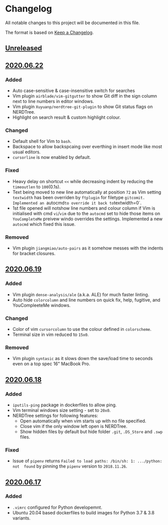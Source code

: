 # Changelog
All notable changes to this project will be documented in this file.

The format is based on [Keep a Changelog](https://keepachangelog.com/en/1.0.0/).

## [Unreleased]

## [2020.06.22]
### Added
- Auto case-sensitive & case-insensitive switch for searches
- Vim plugin `airblade/vim-gitgutter` to show Git diff in the sign column next
to line numbers in editor windows.
- Vim plugin `Xuyuanp/nerdtree-git-plugin` to show Git status flags on NERDTree.
- Highlight on search result & custom highlight colour.

### Changed
- Default shell for Vim to `bash`.
- Backspace to allow backspcaing over everthing in insert mode like most usual
editors.
- `cursorline` is now enabled by default.

### Fixed
- Heavy delay on shortcut `<<` while decreasing indent by reducing the
`timeoutlen` to `100`(0.1s).
- Text being moved to new line automatically at position `72` as Vim setting
`textwidth` has been overriden by `ftplugin` for filetype `gitcomit.
Implemented an `autocmd` to override it back to `textwidth=0`.
- 1st file opened will notshow line numbers and colour column if Vim is
initialised with cmd `vi`/`vim` due to the `autocmd` set to hide those items
on `YouCompleteMe` preivew windo overrides the settings. Implemented a new
`autocmd` which fixed this issue.

### Removed
- Vim plugin `jiangmiao/auto-pairs` as it somehow messes with the indents for
bracket closures.

## [2020.06.19]
### Added
- Vim plugin `dense-analysis/ale` (a.k.a. ALE) for much faster linting.
- Auto hide `colorcolumn` and line numbers on quick fix, help, fugitive, and
YouCompleeteMe windows.

### Changed
- Color of vim `cursorcolumn` to use the colour defined in `colorscheme`.
- Terminal size in vim reduced to `15x0`.

### Removed
- Vim plugin `syntasic` as it slows down the save/load time to seconds even on
a top spec 16" MacBook Pro.

## [2020.06.18]
### Added
- `iputils-ping` package in dockerfiles to allow ping.
- Vim terminal windows size setting - set to `20x0`.
- NERDTree settings for following features:
  - Open automatically when vim starts up with no file specified.
  - Close vim if the only window left open is NERDTree.
  - Show hidden files by default but hide folder `.git`, `.DS_Store` and
`.swp` files.

### Fixed
- Issue of `pipenv` returns `Failed to load paths: /bin/sh: 1: .../python: not 
found` by pinning the `pipenv` version to `2018.11.26`.

## [2020.06.17]
### Added
- `.vimrc` configured for Python developemnt.
- Ubuntu 20.04 based dockerfiles to build images for Python 3.7 & 3.8 variants.

[Unreleased]: https://github.com/devtography/pyvim/compare/2020.06.22...HEAD
[2020.06.22]: https://github.com/devtography/pyvim/compare/2020.06.19...2020.06.22
[2020.06.19]: https://github.com/devtography/pyvim/compare/2020.06.18...2020.06.19
[2020.06.18]: https://github.com/devtography/pyvim/compare/2020.06.17...2020.06.18
[2020.06.17]: https://github.com/devtography/pyvim/releases/tag/2020.06.17
